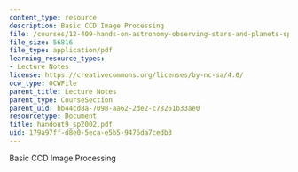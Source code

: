 ```yaml
---
content_type: resource
description: Basic CCD Image Processing
file: /courses/12-409-hands-on-astronomy-observing-stars-and-planets-spring-2002/179a97ffd8e05ecae5b59476da7cedb3_handout9_sp2002.pdf
file_size: 56816
file_type: application/pdf
learning_resource_types:
- Lecture Notes
license: https://creativecommons.org/licenses/by-nc-sa/4.0/
ocw_type: OCWFile
parent_title: Lecture Notes
parent_type: CourseSection
parent_uid: bb44cd8a-7098-aa62-2de2-c78261b33ae0
resourcetype: Document
title: handout9_sp2002.pdf
uid: 179a97ff-d8e0-5eca-e5b5-9476da7cedb3
---
```

Basic CCD Image Processing